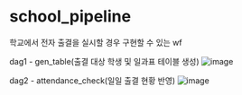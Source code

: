 # school_pipeline

학교에서 전자 출결을 실시할 경우 구현할 수 있는 wf

dag1 - gen_table(출결 대상 학생 및 일과표 테이블 생성)
![image](https://github.com/Lee-Miseon/school_pipeline/assets/128139621/34550cb9-4006-4576-a082-8a1ba9815281)

dag2 - attendance_check(일일 출결 현황 반영)
![image](https://github.com/Lee-Miseon/school_pipeline/assets/128139621/a57feaca-7469-4cc0-a12b-60ee6a31be54)

